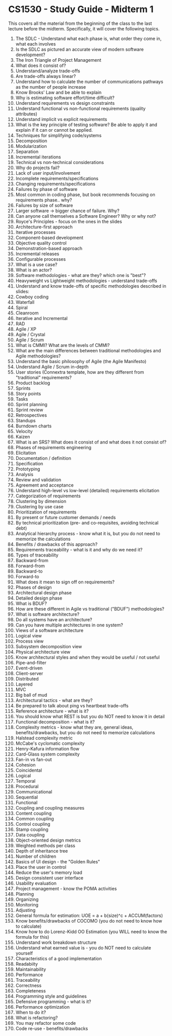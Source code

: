 # CS1530 - Study Guide - Midterm 1

This covers all the material from the beginning of the class to the last lecture before the midterm.  Specifically, it will cover the following topics.

1. The SDLC - Understand what each phase is, what order they come in, what each involves
  1. Is the SDLC as pictured an accurate view of modern software development?
1. The Iron Triangle of Project Management
  1. What does it consist of?
  1. Understand/analyze trade-offs
  1. Are trade-offs always linear?
1. Understand how to calculate the number of communications pathways as the number of people increase
  1. Know Brooks' Law and be able to explain
1. Why is estimating software effort/time difficult?
1. Understand requirements vs design constraints
1. Understand functional vs non-functional requirements (quality attributes)
1. Understand implicit vs explicit requirements
1. What is the key principle of testing software?  Be able to apply it and explain if it can or cannot be applied.
1. Techniques for simplifying code/systems
  1. Decomposition
  1. Modularization
  1. Separation
  1. Incremental iterations
1. Technical vs non-technical considerations
1. Why do projects fail?
  1. Lack of user input/involvement
  1. Incomplete requirements/specifications
  1. Changing requirements/specifications
1. Failures by phase of software
  1. Most common in coding phase, but book recommends focusing on requirements phase.. why?
1. Failures by size of software
  1. Larger software -> bigger chance of failure.  Why?
1. Can anyone call themselves a Software Engineer? Why or why not?
1. Royce's Principles - focus on the ones in the slides
  1. Architecture-first approach
  1. Iterative processes
  1. Component-based development
  1. Objective quality control
  1. Demonstration-based approach
  1. Incremental releases
  1. Configurable processes
1. What is a use case?
1. What is an actor?
1. Software methodologies - what are they? which one is "best"?
1. Heavyweight vs Lightweight methodologies - understand trade-offs
1. Understand and know trade-offs of specific methodologies described in slides:
  1. Cowboy coding
  2. Waterfall
  3. Spiral
  4. Cleanroom
  5. Iterative and Incremental
  6. RAD
  7. Agile / XP
  7. Agile / Crystal
  7. Agile / Scrum
1. What is CMMI?  What are the levels of CMMI?
1. What are the main differences between traditional methodologies and Agile methodologies?
1. Understand the basic philosophy of Agile (the Agile Manifesto)
1. Understand Agile / Scrum in-depth
  1. User stories (Connextra template, how are they different from "traditional" requirements?
  1. Product backlog
  1. Sprints
  1. Story points
  1. Tasks
  1. Sprint planning
  1. Sprint review
  1. Retrospectives
  1. Standups
  1. Burndown charts
  1. Velocity
  1. Kaizen
1. What is an SRS?  What does it consist of and what does it not consist of?
1. Phases of requirements engineering
  1. Elicitation
  1. Documentation / definition
  1. Specification
  1. Prototyping
  1. Analysis
  1. Review and validation
  1. Agreement and acceptance
1. Understand high-level vs low-level (detailed) requirements elicitation
1. Categorization of requirements
  1. Clustering by dimension
  1. Clustering by use case
1. Prioritization of requirements
  1. By present or future customer demands / needs
  1. By technical prioritization (pre- and co-requisites, avoiding technical debt)
1. Analytical hierarchy process - know what it is, but you do not need to memorize the calculations
  1. Benefits / drawbacks of this approach?
1. Requirements traceability - what is it and why do we need it?
1. Types of traceability
  1. Backward-from
  2. Forward-from
  1. Backward-to
  1. Forward-to
1. What does it mean to sign off on requirements?
1. Phases of design
  1. Architectural design phase
  1. Detailed design phase
  1. What is BDUF?
  1. How are these different in Agile vs traditional ("BDUF") methodologies?
1. What is software architecture?
1. Do all systems have an architecture?
1. Can you have multiple architectures in one system?
1. Views of a software architecture
  1. Logical view
  2. Process view 
  1. Subsystem decomposition view
  1. Physical architecture view
1. Know architectural styles and when they would be useful / not useful
  1. Pipe-and-filter
  1. Event-driven
  1. Client-server
  1. Distributed
  1. Layered
  1. MVC
  1. Big ball of mud
1. Architectural tactics - what are they?
  1. Be prepared to talk about ping vs heartbeat trade-offs
1. Reference architecture - what is it?
  1. You should know what REST is but you do NOT need to know it in detail
1. Functional decomposition - what is it?
1. Complexity metrics - know what they are, general ideas, benefits/drawbacks, but you do not need to memorize calculations
  1. Halstead complexity metric
  2. McCabe's cyclomatic complexity
  3. Henry-Kafura information flow
  4. Card-Glass system complexity
1. Fan-in vs fan-out
1. Cohesion 
  1. Coincidental
  1. Logical
  1. Temporal
  1. Procedural
  1. Communicational
  1. Sequential
  1. Functional
1. Coupling and coupling measures
  1. Content coupling
  1. Common coupling
  1. Control coupling
  1. Stamp coupling
  1. Data coupling
1. Object-oriented design metrics
  1. Weighted methods per class
  2. Depth of inheritance tree
  3. Number of children
1. Basics of UI design - the "Golden Rules"
  1. Place the user in control
  1. Reduce the user's memory load
  1. Design consistent user interface
1. Usability evaluation
1. Project management - know the POMA activities
  1. Planning
  2. Organizing
  3. Monitoring
  4. Adjusting
1. General formula for estimation: UOE = a + b(size)^c + ACCUM(factors)
1. Know benefits/drawbacks of COCOMO (you do not need to know how to calculate)
1. Know how to do Lorenz-Kidd OO Estimation (you WILL need to know the formula for this)
1. Understand work breakdown structure
1. Understand what earned value is - you do NOT need to calculate yourself
1. Characteristics of a good implementation
  1. Readabiity
  2. Maintainability
  3. Performance
  1. Traceability
  1. Correctness
  1. Completeness
1. Programming style and guidelines
1. Defensive programming - what is it?
1. Performance optimization
  1. When to do it?
1. What is refactoring?
  1. You may refactor some code
1. Code re-use - benefits/drawbacks



